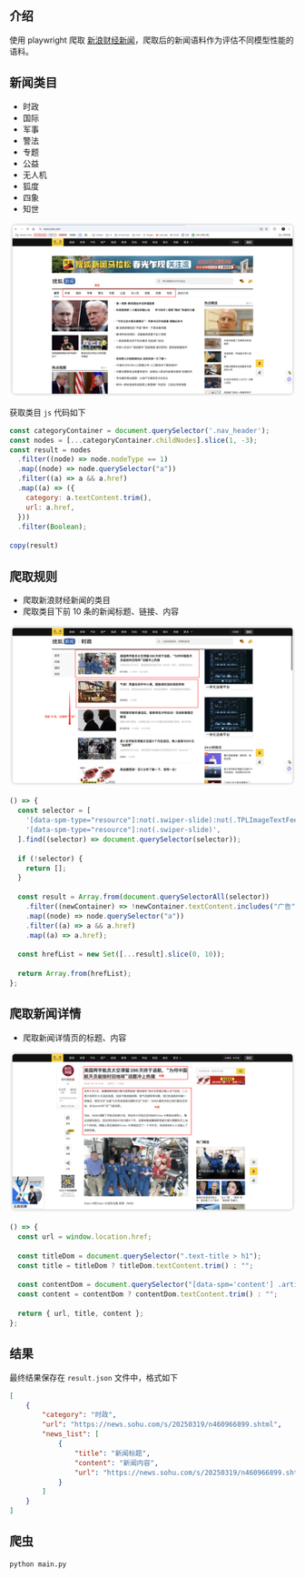 ## 介绍

使用 playwright 爬取 [新浪财经新闻](https://news.sohu.com/)，爬取后的新闻语料作为评估不同模型性能的语料。

## 新闻类目
- 时政
- 国际
- 军事
- 警法
- 专题
- 公益
- 无人机
- 狐度
- 四象
- 知世

![新浪财经新闻类目](./screenshot/category.png)

获取类目 `js` 代码如下
```js
const categoryContainer = document.querySelector('.nav_header');
const nodes = [...categoryContainer.childNodes].slice(1, -3);
const result = nodes
  .filter((node) => node.nodeType == 1)
  .map((node) => node.querySelector("a"))
  .filter((a) => a && a.href)
  .map((a) => ({
    category: a.textContent.trim(),
    url: a.href,
  }))
  .filter(Boolean);

copy(result)
```

## 爬取规则
- 爬取新浪财经新闻的类目
- 爬取类目下前 10 条的新闻标题、链接、内容

![新浪财经新闻列表](./screenshot/news_list.png)

```js
() => {
  const selector = [
    '[data-spm-type="resource"]:not(.swiper-slide):not(.TPLImageTextFeedItem)',
    '[data-spm-type="resource"]:not(.swiper-slide)',
  ].find((selector) => document.querySelector(selector));

  if (!selector) {
    return [];
  }

  const result = Array.from(document.querySelectorAll(selector))
    .filter((newContainer) => !newContainer.textContent.includes("广告"))
    .map((node) => node.querySelector("a"))
    .filter((a) => a && a.href)
    .map((a) => a.href);

  const hrefList = new Set([...result].slice(0, 10));

  return Array.from(hrefList);
};
```

## 爬取新闻详情
- 爬取新闻详情页的标题、内容

![新浪财经新闻详情](./screenshot/news_detail.png)

```js
() => {
  const url = window.location.href;

  const titleDom = document.querySelector(".text-title > h1");
  const title = titleDom ? titleDom.textContent.trim() : "";

  const contentDom = document.querySelector("[data-spm='content'] .article");
  const content = contentDom ? contentDom.textContent.trim() : "";

  return { url, title, content };
};
```


## 结果
最终结果保存在 `result.json` 文件中，格式如下
```json
[
    {
        "category": "时政",
        "url": "https://news.sohu.com/s/20250319/n460966899.shtml",   
        "news_list": [
            {
                "title": "新闻标题",
                "content": "新闻内容",
                "url": "https://news.sohu.com/s/20250319/n460966899.shtml"
            }
        ]
    }
]
```

## 爬虫

```bash
python main.py
```